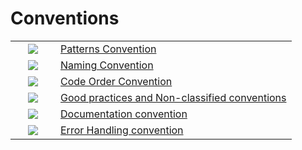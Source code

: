 # Conventions #
<table>
<tr>
<td width='56px' align='center'><img src='http://quimeraengine.googlecode.com/svn/wiki/images/conventions.jpg' /></td>
<td><a href='PatternsConv.md'>Patterns Convention</a></td>
</tr>
<tr>
<td width='56px' align='center'><img src='http://quimeraengine.googlecode.com/svn/wiki/images/conventions.jpg' /></td>
<td><a href='NamingConv.md'>Naming Convention</a></td>
</tr>
<tr>
<td width='56px' align='center'><img src='http://quimeraengine.googlecode.com/svn/wiki/images/conventions.jpg' /></td>
<td><a href='OrderConv.md'>Code Order Convention</a></td>
</tr>
<tr>
<td width='56px' align='center'><img src='http://quimeraengine.googlecode.com/svn/wiki/images/conventions.jpg' /></td>
<td><a href='GoodPracConv.md'>Good practices and Non-classified conventions</a></td>
</tr>
<tr>
<td width='56px' align='center'><img src='http://quimeraengine.googlecode.com/svn/wiki/images/conventions.jpg' /></td>
<td><a href='DocConv.md'>Documentation convention</a></td>
</tr>
<tr>
<td width='56px' align='center'><img src='http://quimeraengine.googlecode.com/svn/wiki/images/conventions.jpg' /></td>
<td><a href='ErrorConv.md'>Error Handling convention</a></td>
</tr>
</table>